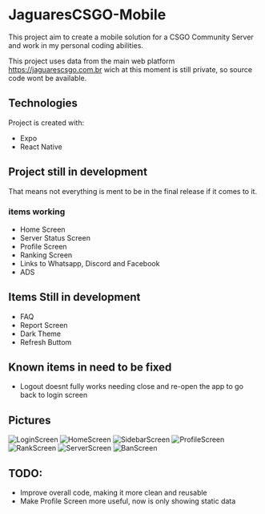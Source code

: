 # JaguaresCSGO-Mobile
This project aim to create a mobile solution for a CSGO Community Server and work in my personal coding abilities.

This project uses data from the main web platform https://jaguarescsgo.com.br wich at this moment is still private, so source code wont be available.

## Technologies
Project is created with:
- Expo
- React Native

## Project still in development

That means not everything is ment to be in the final release if it comes to it.

### items working

- Home Screen
- Server Status Screen
- Profile Screen
- Ranking Screen
- Links to Whatsapp, Discord and Facebook
- ADS

## Items Still in development

- FAQ
- Report Screen
- Dark Theme
- Refresh Buttom
  
## Known items in need to be fixed

- Logout doesnt fully works needing close and re-open the app to go back to login screen

## Pictures

![LoginScreen](https://user-images.githubusercontent.com/43145168/124366445-594cb780-dc26-11eb-82fc-b155cc863fc6.JPG)
![HomeScreen](https://user-images.githubusercontent.com/43145168/124366444-58b42100-dc26-11eb-92fd-309f9925bad6.JPG)
![SidebarScreen](https://user-images.githubusercontent.com/43145168/124366449-59e54e00-dc26-11eb-9fd2-679f6be82787.JPG)
![ProfileScreen](https://user-images.githubusercontent.com/43145168/124366446-594cb780-dc26-11eb-9627-dbc2321ebe76.JPG)
![RankScreen](https://user-images.githubusercontent.com/43145168/124366447-59e54e00-dc26-11eb-9c63-7e824ae91036.JPG)
![ServerScreen](https://user-images.githubusercontent.com/43145168/124366540-eee84700-dc26-11eb-9839-922e15cd1376.JPG)
![BanScreen](https://user-images.githubusercontent.com/43145168/124366439-5356d680-dc26-11eb-83e0-ad34c21ff261.JPG)



## TODO:

- Improve overall code, making it more clean and reusable
- Make Profile Screen more useful, now is only showing static data
  

